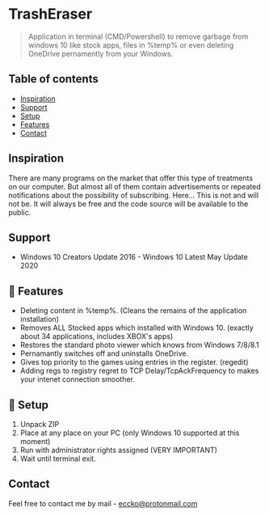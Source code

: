 # TrashEraser
> Application in terminal (CMD/Powershell) to remove garbage from windows 10 like stock apps, files in %temp% or even deleting OneDrive pernamently from your Windows.

## Table of contents
* [Inspiration](#inspiration)
* [Support](#support)
* [Setup](#setup)
* [Features](#features)
* [Contact](#contact)

## Inspiration

There are many programs on the market that offer this type of treatments on our computer. But almost all of them contain advertisements or repeated notifications about the possibility of subscribing. Here... This is not and will not be. It will always be free and the code source will be available to the public.

## Support

* Windows 10 Creators Update 2016 - Windows 10 Latest May Update 2020

## 💎 Features

* Deleting content in %temp%. (Cleans the remains of the application installation)
* Removes ALL Stocked apps which installed with Windows 10. (exactly about 34 applications, includes XBOX's apps)
* Restores the standard photo viewer which knows from Windows 7/8/8.1
* Pernamantly switches off and uninstalls OneDrive.
* Gives top priority to the games using entries in the register. (regedit)
* Adding regs to registry regret to TCP Delay/TcpAckFrequency to makes your intenet connection smoother.

## 🍭 Setup

1. Unpack ZIP
2. Place at any place on your PC (only Windows 10 supported at this moment)
3. Run with administrator rights assigned (VERY IMPORTANT)
4. Wait until terminal exit.

## Contact

Feel free to contact me by mail - eccko@protonmail.com
